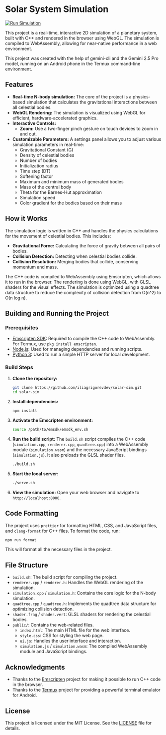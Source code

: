 # Solar System Simulation

[![Run Simulation](https://img.shields.io/badge/Run-Simulation-brightgreen)](https://iliagrigorevdev.github.io/solar-sim/)

This project is a real-time, interactive 2D simulation of a planetary system, built with C++ and rendered in the browser using WebGL. The simulation is compiled to WebAssembly, allowing for near-native performance in a web environment.

This project was created with the help of gemini-cli and the Gemini 2.5 Pro model, running on an Android phone in the Termux command-line environment.

## Features

- **Real-time N-body simulation:** The core of the project is a physics-based simulation that calculates the gravitational interactions between all celestial bodies.
- **WebGL Rendering:** The simulation is visualized using WebGL for efficient, hardware-accelerated graphics.
- **Interactive Controls:**
  - **Zoom:** Use a two-finger pinch gesture on touch devices to zoom in and out.
- **Customizable Parameters:** A settings panel allows you to adjust various simulation parameters in real-time:
  - Gravitational Constant (G)
  - Density of celestial bodies
  - Number of bodies
  - Initialization radius
  - Time step (DT)
  - Softening factor
  - Maximum and minimum mass of generated bodies
  - Mass of the central body
  - Theta for the Barnes-Hut approximation
  - Simulation speed
  - Color gradient for the bodies based on their mass

## How it Works

The simulation logic is written in C++ and handles the physics calculations for the movement of celestial bodies. This includes:

- **Gravitational Force:** Calculating the force of gravity between all pairs of bodies.
- **Collision Detection:** Detecting when celestial bodies collide.
- **Collision Resolution:** Merging bodies that collide, conserving momentum and mass.

The C++ code is compiled to WebAssembly using Emscripten, which allows it to run in the browser. The rendering is done using WebGL, with GLSL shaders for the visual effects. The simulation is optimized using a quadtree data structure to reduce the complexity of collision detection from O(n^2) to O(n log n).

## Building and Running the Project

### Prerequisites

- [Emscripten SDK](https://emscripten.org/docs/getting_started/downloads.html): Required to compile the C++ code to WebAssembly. For Termux, use `pkg install emscripten`.
- [Node.js](https://nodejs.org/): Used for managing dependencies and running scripts.
- [Python 3](https://www.python.org/downloads/): Used to run a simple HTTP server for local development.

### Build Steps

1.  **Clone the repository:**

    ```bash
    git clone https://github.com/iliagrigorevdev/solar-sim.git
    cd solar-sim
    ```

2.  **Install dependencies:**

    ```bash
    npm install
    ```

3.  **Activate the Emscripten environment:**

    ```bash
    source /path/to/emsdk/emsdk_env.sh
    ```

4.  **Run the build script:**
    The `build.sh` script compiles the C++ code (`simulation.cpp`, `renderer.cpp`, `quadtree.cpp`) into a WebAssembly module (`simulation.wasm`) and the necessary JavaScript bindings (`simulation.js`). It also preloads the GLSL shader files.

    ```bash
    ./build.sh
    ```

5.  **Start the local server:**

    ```bash
    ./serve.sh
    ```

6.  **View the simulation:**
    Open your web browser and navigate to `http://localhost:8000`.

## Code Formatting

The project uses `prettier` for formatting HTML, CSS, and JavaScript files, and `clang-format` for C++ files. To format the code, run:

```bash
npm run format
```

This will format all the necessary files in the project.

## File Structure

- `build.sh`: The build script for compiling the project.
- `renderer.cpp` / `renderer.h`: Handles the WebGL rendering of the simulation.
- `simulation.cpp` / `simulation.h`: Contains the core logic for the N-body simulation.
- `quadtree.cpp` / `quadtree.h`: Implements the quadtree data structure for optimizing collision detection.
- `shader.frag` / `shader.vert`: GLSL shaders for rendering the celestial bodies.
- `public/`: Contains the web-related files.
  - `index.html`: The main HTML file for the web interface.
  - `style.css`: CSS for styling the web page.
  - `ui.js`: Handles the user interface and interaction.
  - `simulation.js` / `simulation.wasm`: The compiled WebAssembly module and JavaScript bindings.

## Acknowledgments

- Thanks to the [Emscripten](https://emscripten.org/) project for making it possible to run C++ code in the browser.
- Thanks to the [Termux](https://termux.com/) project for providing a powerful terminal emulator for Android.

## License

This project is licensed under the MIT License. See the [LICENSE](LICENSE) file for details.
